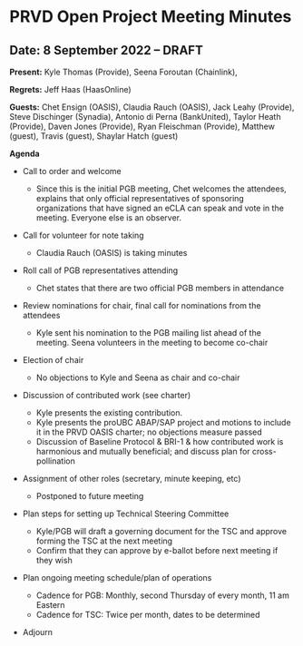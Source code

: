 # PRVD Open Project Meeting Minutes

## Date: 8 September 2022 – DRAFT

**Present:** Kyle Thomas (Provide), Seena Foroutan (Chainlink), 

**Regrets:** Jeff Haas (HaasOnline)

**Guests:** Chet Ensign (OASIS), Claudia Rauch (OASIS), Jack Leahy (Provide), Steve Dischinger (Synadia), Antonio di Perna (BankUnited), Taylor Heath (Provide), Daven Jones (Provide), Ryan Fleischman (Provide), Matthew (guest), Travis (guest), Shaylar Hatch (guest)


**Agenda**

* Call to order and welcome
  * Since this is the initial PGB meeting, Chet welcomes the attendees, explains that only official representatives of sponsoring organizations that have signed an eCLA can speak and vote in the meeting. Everyone else is an observer.

* Call for volunteer for note taking
  * Claudia Rauch (OASIS) is taking minutes

* Roll call of PGB representatives attending
  * Chet states that there are two official PGB members in attendance

* Review nominations for chair, final call for nominations from the attendees
  * Kyle sent his nomination to the PGB mailing list ahead of the meeting. Seena volunteers in the meeting to become co-chair

* Election of chair
  * No objections to Kyle and Seena as chair and co-chair

* Discussion of contributed work (see charter)
  * Kyle presents the existing contribution.
  * Kyle presents the proUBC ABAP/SAP project and motions to include it in the PRVD OASIS charter; no objections measure passed
  * Discussion of Baseline Protocol & BRI-1 & how contributed work is harmonious and mutually beneficial; and discuss plan for cross-pollination

* Assignment of other roles (secretary, minute keeping, etc)
  * Postponed to future meeting 

* Plan steps for setting up Technical Steering Committee
  * Kyle/PGB will draft a governing document for the TSC and approve forming the TSC at the next meeting
  * Confirm that they can approve by e-ballot before next meeting if they wish

* Plan ongoing meeting schedule/plan of operations
  * Cadence for PGB: Monthly, second Thursday of every month, 11 am Eastern
  * Cadence for TSC: Twice per month, dates to be determined

* Adjourn
